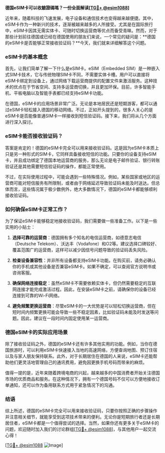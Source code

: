 **德国eSIM卡可以收驗證碼嗎？一份全面解读[[TG💪+ @esim1088](https://t.me/s/esim1088)]**

近年来，随着科技的飞速发展，电子设备和通信技术也变得越来越便捷。其中，eSIM卡作为一种新兴的技术，逐渐被越来越多的人所接受。尤其是在国际旅行中，eSIM卡因其无需实体卡、可随时切换运营商等优点而备受青睐。然而，对于那些计划前往德国或已经在德国使用的朋友们来说，一个常见的疑问是：**德国的eSIM卡是否能够正常接收验证码？**今天，我们就来详细解答这个问题。

### eSIM卡的基本概念

首先，让我们简单了解一下什么是eSIM卡。eSIM（Embedded SIM）是一种嵌入式SIM卡技术，它与传统物理SIM卡不同，不需要实体卡槽。用户可以直接将eSIM卡绑定到设备上，通过网络下载运营商提供的配置文件来激活服务。这种技术的优点在于节省空间、支持多运营商切换，并且更加环保。目前，许多智能手机、平板电脑以及智能手表都已经支持eSIM卡功能。

在德国，eSIM卡的应用场景非常广泛。无论是本地居民还是短期游客，都可以通过eSIM卡轻松接入德国的移动网络。不过，正如开头提到的，很多人关心的是eSIM卡是否能像普通SIM卡一样接收到短信验证码。接下来，我们将从几个方面进行深入探讨。

### eSIM卡能否接收验证码？

答案是肯定的！德国的eSIM卡完全可以用来接收验证码。这是因为eSIM卡本质上只是另一种形式的SIM卡，它同样具备接收短信的功能。只要你的设备支持eSIM卡，并且成功绑定了德国本地运营商的服务，那么无论是电子邮件验证、银行转账验证还是其他需要短信验证码的操作，都能正常使用。

不过，在实际使用过程中，可能会遇到一些特殊情况。例如，某些国家或地区的运营商可能对短信服务有所限制，或者由于网络延迟导致验证码未能及时送达。但总体而言，这些情况属于极少数例外，绝大多数情况下，德国的eSIM卡都能够顺利接收验证码。

### 如何确保eSIM卡正常工作？

为了保证eSIM卡能够稳定地接收验证码，我们需要做一些准备工作。以下是一些实用的小贴士：

1. **选择可靠的运营商**：德国拥有多个知名的电信运营商，如德意志电信（Deutsche Telekom）、沃达丰（Vodafone）和O2等。建议选择口碑较好、覆盖范围广的运营商，这样可以减少因信号问题导致的验证码丢失风险。
   
2. **检查设备兼容性**：并非所有设备都支持eSIM卡功能。在购买前，请务必确认你的手机或其他设备是否兼容eSIM卡。如果不确定，可以查阅官方说明书或咨询客服。

3. **确保网络连接稳定**：虽然eSIM卡不需要依赖实体卡，但仍然需要稳定的互联网连接才能完成激活过程。因此，在安装eSIM卡之前，请确保你的设备已经连接到可靠的Wi-Fi网络。

4. **避免频繁更换运营商**：尽管eSIM卡的一大优势是可以轻松切换运营商，但在短时间内频繁更换可能会导致一些不稳定因素，比如验证码未能及时发送等问题。因此，建议在一段时间内固定使用某一运营商。

### 德国eSIM卡的实际应用场景

除了接收验证码之外，德国的eSIM卡还有许多其他实用的功能。例如，当你在德国旅游时，可以利用eSIM卡快速接入当地的高速网络，方便查询地图、预订住宿以及与家人朋友保持联系。此外，对于长期居住在德国的人来说，eSIM卡还能帮助他们更灵活地管理自己的通讯费用，避免因更换手机号码而带来的麻烦。

值得一提的是，近年来随着跨境电商的兴起，越来越多的中国消费者开始关注德国市场的优质商品和服务。在这种情况下，拥有一个德国号码不仅可以方便地接收订单通知，还可以作为备用联系方式用于紧急情况下的沟通。

### 结语

综上所述，德国的eSIM卡完全可以用来接收验证码，只要你按照正确的步骤操作并注意相关细节，就能享受到这项技术带来的便利。无论你是短期旅行者还是长期居住者，eSIM卡都是一个值得尝试的选择。当然，如果你还有更多关于eSIM卡的问题，欢迎随时加入我们的讨论群组[[TG💪+ @esim1088](https://t.me/s/esim1088)]，与其他用户一起交流心得！

[[TG💪+ @esim1088](https://t.me/s/esim1088) ![Image](https://i.postimg.cc/4NQfJmqS/Snipaste-2025-05-13-00-14-12.png)]